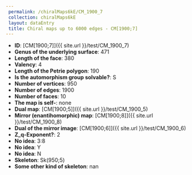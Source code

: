 ```yaml
--- 
 permalink: /chiralMaps6kE/CM_1900_7 
 collection: chiralMaps6kE
 layout: dataEntry
 title: Chiral maps up to 6000 edges - CM[1900;7]
---
```


- **ID**: [CM[1900;7]]({{ site.url }}/test/CM_1900_7)
- **Genus of the underlying surface**: 471
- **Length of the face**: 380
- **Valency**: 4
- **Length of the Petrie polygon**: 190
- **Is the automorphism group solvable?**: S
- **Number of vertices**: 950
- **Number of edges**: 1900
- **Number of faces**: 10
- **The map is self-**: none
- **Dual map**: [CM[1900;5]]({{ site.url }}/test/CM_1900_5)
- **Mirror (enantihomorphic) map**: [CM[1900;8]]({{ site.url }}/test/CM_1900_8)
- **Dual of the mirror image**: [CM[1900;6]]({{ site.url }}/test/CM_1900_6)
- **Z_q-Exponent?**: 2
- **No idea**:  3:8
- **No idea**: Y
- **No idea**: N
- **Skeleton**: Sk(950;5)
- **Some other kind of skeleton**: nan
